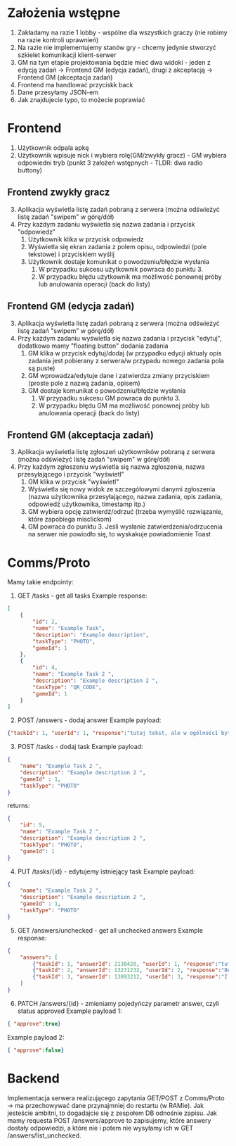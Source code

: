 # Założenia wstępne
1. Zakładamy na razie 1 lobby - wspólne dla wszystkich graczy (nie robimy na razie kontroli uprawnień)
2. Na razie nie implementujemy stanów gry - chcemy jedynie stworzyć szkielet komunikacji klient-serwer
3. GM na tym etapie projektowania będzie mieć dwa widoki - jeden z edycją zadań -> Frontend GM (edycja zadań), drugi z akceptacją -> Frontend GM (akceptacja zadań)
4. Frontend ma handlować przyciskk back
5. Dane przesyłamy JSON-em
6. Jak znajdujecie typo, to możecie poprawiać

# Frontend
1. Użytkownik odpala apkę
2. Użytkownik wpisuje nick i wybiera rolę(GM/zwykły gracz) - GM wybiera odpowiedni tryb (punkt 3 założeń wstępnych - TLDR: dwa radio buttony)

## Frontend zwykły gracz
3. Aplikacja wyświetla listę zadań pobraną z serwera (można odświeżyć listę zadań "swipem" w górę/dół)
4. Przy każdym zadaniu wyświetla się nazwa zadania i przycisk "odpowiedz"
    1. Użytkownik klika w przycisk odpowiedz
    2. Wyświetla się ekran zadania z polem opisu, odpowiedzi (pole tekstowe) i przyciskiem wyślij
    3. Użytkownik dostaje komunikat o powodzeniu/błędzie wysłania
        1. W przypadku sukcesu użytkownik powraca do punktu 3.
        2. W przypadku błędu użytkownik ma możliwość ponownej próby lub anulowania operacji (back do listy)

## Frontend GM (edycja zadań)
3. Aplikacja wyświetla listę zadań pobraną z serwera (można odświeżyć listę zadań "swipem" w górę/dół)
4. Przy każdym zadaniu wyświetla się nazwa zadania i przycisk "edytuj", dodatkowo mamy "floating button" dodania zadania
    1. GM klika w przycisk edytuj/dodaj (w przypadku edycji aktualy opis zadania jest pobierany z serwera/w przypadu nowego zadania pola są puste)
    2. GM wprowadza/edytuje dane i zatwierdza zmiany przyciskiem (proste pole z nazwą zadania, opisem)
    3. GM dostaje komunikat o powodzeniu/błędzie wysłania
        1. W przypadku sukcesu GM powraca do punktu 3.
        2. W przypadku błędu GM ma możliwość ponownej próby lub anulowania operacji (back do listy)

## Frontend GM (akceptacja zadań)
3. Aplikacja wyświetla listę zgłoszeń użytkowników pobraną z serwera (można odświeżyć listę zadań "swipem" w górę/dół)
4. Przy każdym zgłoszeniu wyświetla się nazwa zgłoszenia, nazwa przesyłającego i przycisk "wyświetl"
    1. GM klika w przycisk "wyświetl"
    2. Wyświetla się nowy widok ze szczegółowymi danymi zgłoszenia (nazwa użytkownika przesyłającego, nazwa zadania, opis zadania, odpowiedź użytkownika, timestamp itp.)
    3. GM wybiera opcję zatwierdź/odrzuć (trzeba wymyślić rozwiązanie, które zapobiega misclickom)
    4. GM powraca do punktu 3. Jeśli wysłanie zatwierdzenia/odrzucenia na serwer nie powiodło się, to wyskakuje powiadomienie Toast

# Comms/Proto
Mamy takie endpointy:
1. GET /tasks - get all tasks
Example response:
```JSON
[
    {
        "id": 2,
        "name": "Example Task",
        "description": "Example description",
        "taskType": "PHOTO",
        "gameId": 1
    },
    {
        "id": 4,
        "name": "Example Task 2 ",
        "description": "Example description 2 ",
        "taskType": "QR_CODE",
        "gameId": 1
    }
]
```

2. POST /answers - dodaj answer
Example payload:
```JSON
{"taskId": 1, "userId": 1, "response":"tutaj tekst, ale w ogólności byte array np. - na razie styka text"}
```

3. POST /tasks - dodaj task
Example payload:
```JSON
{
    "name": "Example Task 2 ",
    "description": "Example description 2 ",
    "gameId" : 1,
    "taskType": "PHOTO"
}
```

returns:
```JSON
{
    "id": 5,
    "name": "Example Task 2 ",
    "description": "Example description 2 ",
    "taskType": "PHOTO",
    "gameId": 1
}
```

4. PUT /tasks/{id} - edytujemy istniejący task
Example payload:
```JSON
{
    "name": "Example Task 2 ",
    "description": "Example description 2 ",
    "gameId" : 1,
    "taskType": "PHOTO"
}
```

5. GET /answers/unchecked - get all unchecked answers
Example response:
```JSON
{
    "answers": [
        {"taskId": 1, "answerId": 2138420, "userId": 1, "response":"tutaj tekst, ale w ogólności byte array np. - na razie styka text"},
        {"taskId": 2, "answerId": 13231232, "userId": 2, "response":"Better nerf irelia"},
        {"taskId": 3, "answerId": 13893212, "userId": 3, "response":"I'm ummm"}
    ]
}
```

6. PATCH /answers/{id} - zmieniamy pojedyńczy parametr answer, czyli status approved 
Example payload 1:
```JSON
{ "approve":true}
```

Example payload 2:
```JSON
{ "approve":false}
```

# Backend
Implementacja serwera realizującego zapytania GET/POST z Comms/Proto -> ma przechowywać dane przynajmniej do restartu (w RAMie). Jak jesteście ambitni, to dogadajcie się z zespołem DB odnośnie zapisu. Jak mamy requesta POST /answers/approve to zapisujemy, które answery dostały odpowiedzi, a które nie i potem nie wysyłamy ich w GET /answers/list_unchecked.

